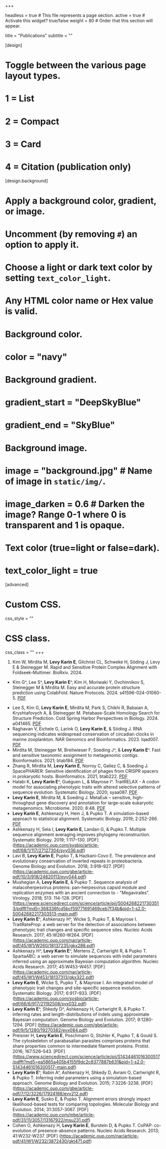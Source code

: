 +++

headless = true  # This file represents a page section.
active = true  # Activate this widget? true/false
weight = 80  # Order that this section will appear.

title = "Publications"
subtitle = ""

[design]
  # Toggle between the various page layout types.
  #   1 = List
  #   2 = Compact
  #   3 = Card
  #   4 = Citation (publication only)


[design.background]
  # Apply a background color, gradient, or image.
  #   Uncomment (by removing `#`) an option to apply it.
  #   Choose a light or dark text color by setting `text_color_light`.
  #   Any HTML color name or Hex value is valid.
  
  # Background color.
  # color = "navy"
  
  # Background gradient.
  # gradient_start = "DeepSkyBlue"
  # gradient_end = "SkyBlue"
  
  # Background image.
  # image = "background.jpg"  # Name of image in `static/img/`.
  # image_darken = 0.6  # Darken the image? Range 0-1 where 0 is transparent and 1 is opaque.

  # Text color (true=light or false=dark).
  # text_color_light = true  
  
[advanced]
 # Custom CSS. 
 css_style = ""
 
 # CSS class.
 css_class = ""
+++

1. Kim W, Mirdita M, **Levy Karin E**, Gilchrist CL, Schweke H, Söding J, Levy E & Steinegger M. Rapid and Sensitive Protein Complex Alignment with Foldseek-Multimer. BioRxiv. 2024.
+ Kim G^, Lee S^, **Levy Karin E**^, Kim H, Moriwaki Y, Ovchinnikov S, Steinegger M & Mirdita M. Easy and accurate protein structure prediction using ColabFold. Nature Protocols. 2024. s41596-024-01060-5. [PDF](https://rdcu.be/dWViQ)
- Lee S, Kim G, **Levy Karin E**, Mirdita M, Park S, Chikhi R, Babaian A, Kryshtafovych A, & Steinegger M. Petabase-Scale Homology Search for Structure Prediction. Cold Spring Harbor Perspectives in Biology. 2024. a041465. [PDF](http://m.cshperspectives.cshlp.org/content/early/2024/02/05/cshperspect.a041465.full.pdf)
- Raghavan V, Eichele G, Larink O, **Levy Karin E**, & Söding J. RNA sequencing indicates widespread conservation of circadian clocks in marine zooplankton. NAR Genomics and Bioinformatics. 2023. lqad007. [PDF](https://academic.oup.com/nargab/article-pdf/5/1/lqad007/48992000/lqad007.pdf)
- Mirdita M, Steinegger M, Breitwieser F, Soeding J^, & **Levy Karin E**^. Fast and sensitive taxonomic assignment to metagenomic contigs. Bioinformatics. 2021; btab184. [PDF](https://academic.oup.com/bioinformatics/advance-article/doi/10.1093/bioinformatics/btab184/6178277)
- Zhang R, Mirdita M, **Levy Karin E**, Norroy C, Galiez C, & Soeding J. SpacePHARER: Sensitive identification of phages from CRISPR spacers in prokaryotic hosts. Bioinformatics. 2021; btab222. [PDF](https://academic.oup.com/bioinformatics/advance-article/doi/10.1093/bioinformatics/btab222/6207963)
- Halabi K, **Levy Karin E**^, Guéguen L, & Mayrose I^. TraitRELAX - A codon model for associating phenotypic traits with altered selective patterns of sequence evolution. Systematic Biology. 2020; syaa087. [PDF](https://academic.oup.com/sysbio/advance-article-abstract/doi/10.1093/sysbio/syaa087/6012374?redirectedFrom=fulltext)
- **Levy Karin E**, Mirdita M, & Soeding J. MetaEuk – sensitive, high-throughput gene discovery and annotation for large-scale eukaryotic metagenomics. Microbiome. 2020; 8:48. [PDF](https://rdcu.be/b3ozK)
- **Levy Karin E**, Ashkenazy H, Hein J, & Pupko T. A simulation-based approach to statistical alignment. Systematic Biology. 2019; 2:252-266. [PDF](https://academic.oup.com/sysbio/article-pdf/68/2/252/27739173/syy059.pdf)
- Ashkenazy H, Sela I, **Levy Karin E**, Landan G, & Pupko T. Multiple sequence alignment averaging improves phylogeny reconstruction. Systematic Biology. 2019; 1:117–130. [PDF] (https://academic.oup.com/sysbio/article-pdf/68/1/117/27127304/syy036.pdf)
- Lavi B, **Levy Karin E**, Pupko T, & Hazkani-Covo E. The prevalence and evolutionary conservation of inverted repeats in proteobacteria. Genome Biology and Evolution. 2018; 3:918–927. [PDF] (https://academic.oup.com/gbe/article-pdf/10/3/918/24820113/evy044.pdf)
- Mushegian A, **Levy Karin E**, & Pupko T. Sequence analysis of malacoherpesvirus proteins: pan-herpesvirus capsid module and replication enzymes with an ancient connection to - "Megavirales". Virology. 2018; 513: 114-128. [PDF] (https://www.sciencedirect.com/science/article/pii/S0042682217303513/pdfft?md5=368336fcd5bcf59771691469ceb7f34b&pid=1-s2.0-S0042682217303513-main.pdf)
- **Levy Karin E**^, Ashkenazy H^, Wicke S, Pupko T, & Mayrose I. TraitRateProp: a web server for the detection of associations between phenotypic trait changes and specific sequence sites. Nucleic Acids Research. 2017; 45:W260-W264. [PDF] (https://academic.oup.com/nar/article-pdf/45/W1/W260/18137235/gkx288.pdf)
- Ashkenazy H^, **Levy Karin E**^, Mertens Z, Cartwright R, & Pupko T. SpartaABC: a web server to simulate sequences with indel parameters inferred using an approximate Bayesian computation algorithm. Nucleic Acids Research. 2017; 45:W453-W457. [PDF] (https://academic.oup.com/nar/article-pdf/45/W1/W453/18137313/gkx322.pdf)
- **Levy Karin E**, Wicke S, Pupko T, & Mayrose I. An integrated model of phenotypic trait changes and site-specific sequence evolution. Systematic Biology. 2017; 6:917–933. [PDF] (https://academic.oup.com/sysbio/article-pdf/66/6/917/21192508/syx032.pdf)
- **Levy Karin E**^, Shkedy D^, Ashkenazy H, Cartwright R, & Pupko T. Inferring rates and length-distributions of indels using approximate Bayesian computation. Genome Biology and Evolution. 2017; 9:1280-1294. [PDF] (https://academic.oup.com/gbe/article-pdf/9/5/1280/19270382/evx084.pdf)
- Preisner H, **Levy Karin E**, Poschmann G, Stühler K, Pupko T, & Gould S. The cytoskeleton of parabasalian parasites comprises proteins that share properties common to intermediate filament proteins. Protist. 2016; 167:526–543. [PDF] (https://www.sciencedirect.com/science/article/pii/S1434461016300517/pdfft?md5=ea5865a405b4155f9dc2c8377887b631&pid=1-s2.0-S1434461016300517-main.pdf)
- **Levy Karin E**^, Rabin A^, Ashkenazy H, Shkedy D, Avram O, Cartwright R, & Pupko T. Inferring indel parameters using a simulation-based approach. Genome Biology and Evolution. 2015; 7:3226-3238. [PDF] (https://academic.oup.com/gbe/article-pdf/7/12/3226/17924188/evv212.pdf)
- **Levy Karin E**, Susko E, & Pupko T. Alignment errors strongly impact likelihood-based tests for comparing topologies. Molecular Biology and Evolution. 2014; 31:3057-3067. [PDF] (https://academic.oup.com/mbe/article-pdf/31/11/3057/13167922/msu231.pdf)
- Cohen O, Ashkenazy H, **Levy Karin E**, Burstein D, & Pupko T. CoPAP: co-evolution of presence-absence patterns. Nucleic Acids Research. 2013; 41:W232-W237. [PDF] (https://academic.oup.com/nar/article-pdf/41/W1/W232/3872430/gkt471.pdf)
  
